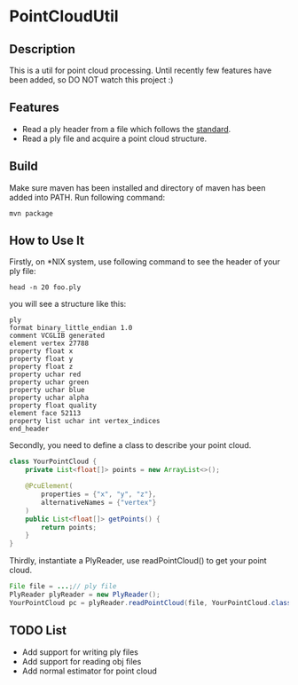 # PointCloudUtil

## Description

This is a util for point cloud processing. Until recently few features have been added, so DO NOT watch this project :)

## Features
* Read a ply header from a file which follows the [standard](http://paulbourke.net/dataformats/ply/).
* Read a ply file and acquire a point cloud structure.

## Build

Make sure maven has been installed and directory of maven has been added into PATH. Run following command:
```shell
mvn package
```

## How to Use It

Firstly, on *NIX system, use following command to see the header of your ply file:
```shell
head -n 20 foo.ply

```
you will see a structure like this:
```
ply
format binary_little_endian 1.0
comment VCGLIB generated
element vertex 27788
property float x
property float y
property float z
property uchar red
property uchar green
property uchar blue
property uchar alpha
property float quality
element face 52113
property list uchar int vertex_indices
end_header
```

Secondly, you need to define a class to describe your point cloud.
```java
class YourPointCloud {
    private List<float[]> points = new ArrayList<>();

    @PcuElement(
        properties = {"x", "y", "z"},
        alternativeNames = {"vertex"}
    )
    public List<float[]> getPoints() {
        return points;
    }
}
```
Thirdly, instantiate a PlyReader, use readPointCloud() to get your point cloud.
```java
File file = ...;// ply file
PlyReader plyReader = new PlyReader();
YourPointCloud pc = plyReader.readPointCloud(file, YourPointCloud.class);
```

## TODO List
* Add support for writing ply files
* Add support for reading obj files
* Add normal estimator for point cloud


